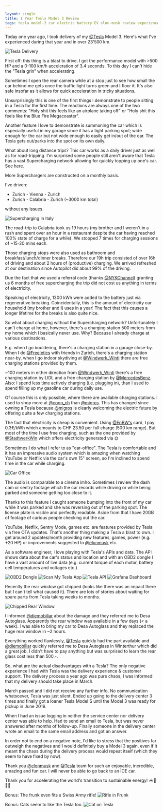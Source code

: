 ```yaml
---

layout: single
title: 1 Year Tesla Model 3 Review
tags: tesla model-3 car electric battery EV elon-musk review experience
---
```


Today one year ago, I took delivery of my [@Tesla](https://twitter.com/Tesla) Model 3. Here's what I've experienced during that year and in over 23'500 km.

![Tesla Delivery](/blog/assets/images/tesla/delivery.jpeg)

First off: this thing is a blast to drive. I got the performance model with >500 HP and a 0-100 km/h acceleration of 3.4 seconds. To this day I can't hide the "Tesla grin" when accelerating.

Sometimes I open the rear camera while at a stop just to see how small the car behind me gets once the traffic light turns green and I floor it. It's also safe insofar as it allows for quick acceleration in tricky situations.

Unsurprisingly this is one of the first things I demonstrate to people sitting in a Tesla for the first time. The reactions are always one of the two comments: "Holy shit this feels like an airplane taking off" or "Holy shit this feels like the Blue Fire Megacoaster".

Another feature I love to demonstrate is summoning the car which is especially useful in my garage since it has a tight parking spot; wide enough for the car but not wide enough to easily get in/out of the car. The Tesla gets out/parks into the spot on its own daily.

What about long distance trips? This car works as a daily driver just as well as for road-tripping. I'm surprised some people still aren't aware that Tesla has a vast Supercharging network allowing for quickly topping up one's car. See [here](https://www.tesla.com/de_CH/findus?search=store%2Cservice%2Csupercharger%2Cdestination%20charger&bounds=48.93381113206293%2C15.806705115234392%2C42.65470457454763%2C-0.013607384765608188&zoom=7&filters=supercharger). 

More Superchargers are constructed on a monthly basis.

I've driven:

* Zurich - Vienna - Zurich
* Zurich - Calabria - Zurich (~3000 km total)

without any issues. 

![Supercharging in Italy](/blog/assets/images/tesla/italy-suc.jpeg)

The road-trip to Calabria took us 19 hours (my brother and I weren't in a rush and spent over an hour in a restaurant despite the car having reached 100% state of charge for a while). We stopped 7 times for charging sessions of ~15-20 mins each.

Those charging stops were also used as bathroom and breakfast/lunch/dinner breaks. Therefore our 19h trip consisted of over 16h of driving and about 2 hours of (productive) charging. We arrived refreshed at our destination since Autopilot did about 99% of the driving.

Due the fact that we used a referral code (thanks [@NYKChannel](https://twitter.com/NYKChannel)) granting us 6 months of free supercharging the trip did not cost us anything in terms of electricity.

Speaking of electricity, 1300 kWh were added to the battery just via regenerative breaking. Coincidentally, this is the amount of electricity our household (my brother and I) uses in a year! The fact that this causes a longer lifetime for the breaks is also quite nice.

So what about charging without the Supercharging network? Unfortunately I can't charge at home, however, there's a charging station 500 meters from my home which I basically never use. Why? Because I already charge at various destinations.

E.g. when I go bouldering, there's a charging station in a garage close-by. When I do [@Freeletics](https://twitter.com/Freeletics) with friends in Zurich, there's a charging station near-by, when I go indoor skydiving at [@Windwerk_Winti](https://twitter.com/Windwerk_Winti) there are free charging stations provided by them.

~100 meters in either direction from [@Windwerk_Winti](https://twitter.com/Windwerk_Winti) there's a free charging station by LIDL and a free charging station by [@MercedesBenz](https://twitter.com/MercedesBenz). Also: I spend less time actively charging (i.e. plugging in), than I used to spend filling up my gasoline car during daily use.

Of course this is only possible, where there are available charging stations. I used to shop more at [@coop_ch](https://twitter.com/coop_ch) than [@migros](https://twitter.com/migros). This has changed since owning a Tesla because [@migros](https://twitter.com/migros) is clearly welcoming the electric future by offering quite a few charging stations.

The fact that electricity is cheap is convenient. Using [@EnBW's](https://twitter.com/EnBW) card, I pay 0.3€/kWh which amounts to CHF 23.50 per full charge (500 km range). But most of the time I use free charging, such as the one provided by [@StadtwerkWin](https://twitter.com/StadtwerkWin) which offers electricity generated via 🌞

Sometimes I do what I refer to as "car-office". The Tesla is comfortable and it has an impressive audio system which is amazing when watching YouTube or Netflix via the car's own 15" screen, so I'm inclined to spend time in the car while charging.

![Car Office](/blog/assets/images/tesla/car-office.jpeg)


The audio is comparable to a cinema imho. Sometimes I review the dash cam or sentry footage which the car records while driving or while being parked and someone getting too close to it.

Thanks to this feature I caught someone bumping into the front of my car while it was parked and she was reversing out of the parking spot. The license plate is visible and perfectly readable. Aside from that I have 20GB of footage of curious people checking out the car.

YouTube, Netflix, Sentry Mode, games etc. are features provided by Tesla via free OTA updates. That's another thing making a Tesla a blast to own. I get around 2 updates/month providing new features, games, power (e.g. +20 HP) or improvements suggested to [@elonmusk](https://twitter.com/elonmusk) etc.

As a software engineer, I love playing with Tesla's APIs and data. The API shows data about the car's status and location and with an OBD2 dongle I have a vast amount of live data (e.g. current torque of each motor, battery cell temperatures and voltages etc.)

![OBD2 Dongle](/blog/assets/images/tesla/dongle.jpeg)
![Scan My Tesla App](/blog/assets/images/tesla/scan-my-tesla.jpeg)
![Tesla API](/blog/assets/images/tesla/api-vehicle.jpeg)
![Grafana Dashboard](/blog/assets/images/tesla/grafana-dashboard.jpeg)

Recently the rear window got chipped (looks like there was an impact there but I can't tell what caused it). There are lots of stories about waiting for spare parts from Tesla taking weeks to months.

![Chipped Rear Window](/blog/assets/images/tesla/chipped-glass.jpeg)

I informed [@diemobiliar](https://twitter.com/diemobiliar) about the damage and they referred me to Desa Autoglass. Apparently the rear window was available in a few days (< a week). I was able to bring
my car to Desa Autoglass and they replaced the huge rear window in ~2 hours.

Everything worked flawlessly, [@Tesla](https://twitter.com/Tesla) quickly had the part available and [@diemobiliar](https://twitter.com/diemobiliar) quickly referred me to Desa Autoglass in Winterthur which did a great job. I didn't have to pay anything but was surprised to learn the rear glass cost less than 500.-.

So, what are the actual disadvantages with a Tesla? The only negative experience I had with Tesla was the delivery experience & customer support. The delivery process a year ago was pure chaos, I was informed that my delivery should take place in March.

March passed and I did not receive any further info. No communication whatsoever, Tesla was just silent. Ended up going to the delivery center 3 times and finally got a loaner Tesla Model S until the Model 3 was ready for pickup in June 2019.

When I had an issue logging in neither the service center nor delivery center was able to help. Had to send an email to Tesla, but was never answered after months of follow-up. Finally someone in the delivery center wrote an email to the same email address and got an answer.

In order not to end on a negative note, I'd like to stress that the positives far outweigh the negatives and I would definitely buy a Model 3 again, even if it meant the chaos during the delivery process would repeat itself (which they seem to have fixed by now).

Thank you [@elonmusk](https://twitter.com/elonmusk) and [@Tesla](https://twitter.com/Tesla) team for such an enjoyable, incredible, amazing and fun car. I will never be able to go back to an ICE car.

Thank you for accelerating the world's transition to sustainable energy! ☀️🔋🚗🌱

Bonus: The frunk even fits a Swiss Army rifle!
![Rifle in Frunk](/blog/assets/images/tesla/rifle.jpeg)

Bonus: Cats seem to like the Tesla too. 
![Cat on Tesla](/blog/assets/images/tesla/cat.jpeg)

